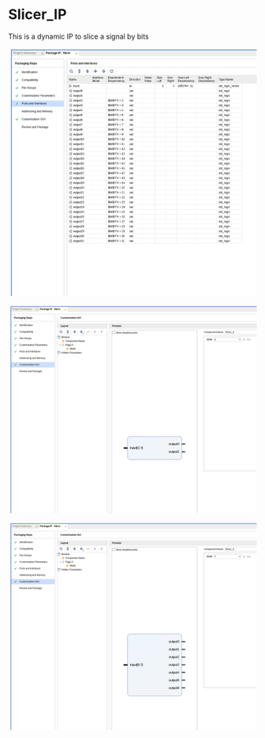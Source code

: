 # Slicer_IP
 This is a dynamic IP to slice a signal by bits

![1](./img/1.png)

![2](./img/2.png)

![3](./img/3.png)